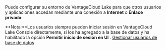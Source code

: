 Puede configurar su entorno de VantageCloud Lake para que otros usuarios y aplicaciones accedan mediante una conexión a **Internet** o **Enlace privado**.

**Nota:**Los usuarios siempre pueden iniciar sesión en VantageCloud Lake Console directamente, si los ha agregado a la base de datos y ha habilitado la opción **Permitir inicio de sesión en UI** \. [Gestionar usuarios de base de datos](wxe1659392685092.md)

